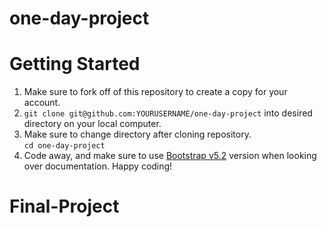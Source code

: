 # one-day-project
# Getting Started
1. Make sure to fork off of this repository to create a copy for your account.
2. `git clone git@github.com:YOURUSERNAME/one-day-project` into desired directory on your local computer.
3. Make sure to change directory after cloning repository.<br>
    `cd one-day-project`
4. Code away, and make sure to use [Bootstrap v5.2](https://getbootstrap.com/docs/5.2/getting-started/introduction/) version when looking over documentation. Happy coding!
# Final-Project
